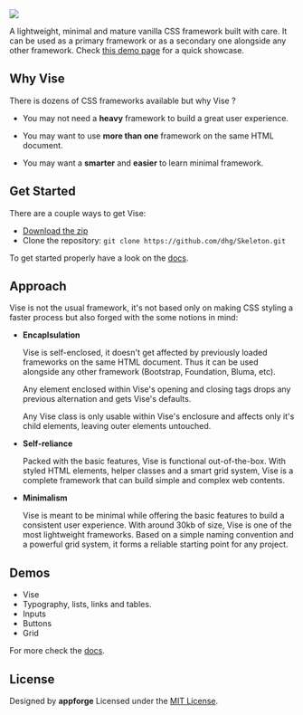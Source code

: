 <img src="http://appforgelab.com/banner36.svg"/>

A lightweight, minimal and mature vanilla CSS framework built with care. It can be used as a primary framework or as a secondary one alongside any other framework. Check [this demo page]() for a quick showcase.

## Why Vise

There is dozens of CSS frameworks available but why Vise ?

- You may not need a **heavy** framework to build a great user experience. 

- You may want to use **more than one** framework on the same HTML document.

- You may want a **smarter** and **easier** to learn minimal framework.

## Get Started

There are a couple ways to get Vise:

- [Download the zip](https://github.com/dhg/Skeleton/releases/download/2.0.4/Skeleton-2.0.4.zip)
- Clone the repository: `git clone https://github.com/dhg/Skeleton.git` 

To get started properly have a look on the [docs]().

## Approach

Vise is not the usual framework, it's not based only on making CSS styling a faster process but also forged with the some notions in mind:

- **Encaplsulation**

  Vise is self-enclosed, it doesn't get affected by previously loaded frameworks on the same HTML document. Thus it can be used alongside any other framework (Bootstrap, Foundation, Bluma, etc).

  Any element enclosed within Vise's opening and closing tags drops any previous alternation and gets Vise's defaults.

  Any Vise class is only usable within Vise's enclosure and affects only it's child elements, leaving outer elements untouched.

- **Self-reliance**

  Packed with the basic features, Vise is functional out-of-the-box. With styled HTML elements, helper classes and a smart grid system, Vise is a complete framework that can build simple and complex web contents.

- **Minimalism**

  Vise is meant to be minimal while offering the basic features to build a consistent user experience. With around 30kb of size, Vise is one of the most lightweight frameworks. Based on a simple naming convention and a powerful grid system, it forms a reliable starting point for any project.

## Demos

- Vise
- Typography, lists, links and tables.
- Inputs
- Buttons
- Grid

For more check the [docs]().

## License

Designed by **appforge** Licensed under the [MIT License](https://github.com/milligram/milligram/blob/master/license).
